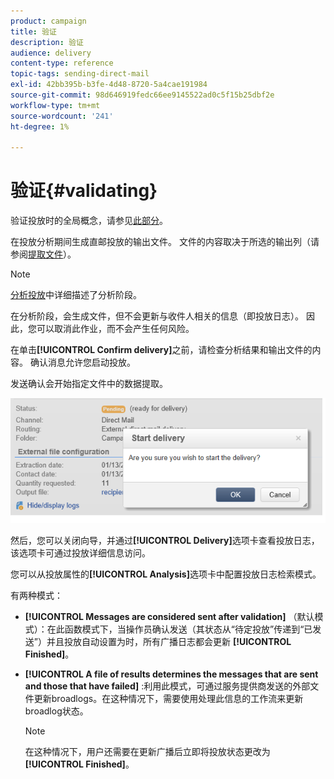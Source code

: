 ```yaml
---
product: campaign
title: 验证
description: 验证
audience: delivery
content-type: reference
topic-tags: sending-direct-mail
exl-id: 42bb395b-b3fe-4d48-8720-5a4cae191984
source-git-commit: 98d646919fedc66ee9145522ad0c5f15b25dbf2e
workflow-type: tm+mt
source-wordcount: '241'
ht-degree: 1%

---
```


# 验证{#validating}

验证投放时的全局概念，请参见[此部分](../../delivery/using/steps-validating-the-delivery.md)。

在投放分析期间生成直邮投放的输出文件。 文件的内容取决于所选的输出列（请参阅[提取文件](../../delivery/using/defining-the-direct-mail-content.md#extraction-file)）。

>[!NOTE]
>
>[分析投放](../../delivery/using/steps-validating-the-delivery.md#analyzing-the-delivery)中详细描述了分析阶段。

在分析阶段，会生成文件，但不会更新与收件人相关的信息（即投放日志）。 因此，您可以取消此作业，而不会产生任何风险。

在单击&#x200B;**[!UICONTROL Confirm delivery]**&#x200B;之前，请检查分析结果和输出文件的内容。 确认消息允许您启动投放。

发送确认会开始指定文件中的数据提取。

![](assets/s_ncs_user_postal_del_send_confirm_postal.png)

然后，您可以关闭向导，并通过&#x200B;**[!UICONTROL Delivery]**&#x200B;选项卡查看投放日志，该选项卡可通过投放详细信息访问。

您可以从投放属性的&#x200B;**[!UICONTROL Analysis]**&#x200B;选项卡中配置投放日志检索模式。

有两种模式：

* **[!UICONTROL Messages are considered sent after validation]** （默认模式）：在此函数模式下，当操作员确认发送（其状态从“待定投放”传递到“已发送”）并且投放自动设置为时，所有广播日志都会更新 **[!UICONTROL Finished]**。
* **[!UICONTROL A file of results determines the messages that are sent and those that have failed]** :利用此模式，可通过服务提供商发送的外部文件更新broadlogs。在这种情况下，需要使用处理此信息的工作流来更新broadlog状态。

   >[!NOTE]
   >
   >在这种情况下，用户还需要在更新广播后立即将投放状态更改为&#x200B;**[!UICONTROL Finished]**。
